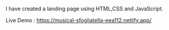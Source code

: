 I have created a landing page using HTML,CSS and JavaScript.

Live Demo : https://musical-sfogliatella-eea112.netlify.app/
